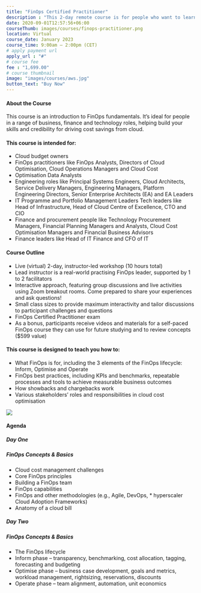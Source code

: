```yaml
---
title: "FinOps Certified Practitioner"
description : "This 2-day remote course is for people who want to learn FinOps best practices and become a certified practitioner."
date: 2020-09-01T12:57:56+06:00
courseThumb: images/courses/finops-practitioner.png
location: Virtual
course_date: January 2023
course_time: 9:00am – 2:00pm (CET)
# apply payment url
apply_url : "#"
# course fee
fee : "1,699.00"
# course thumbnail
image: "images/courses/aws.jpg"
button_text: "Buy Now"
---
```


#### About the Course

This course is an introduction to FinOps fundamentals. It’s ideal for people in a range of business, finance and technology roles, helping build your skills and credibility for driving cost savings from cloud.

#### This course is intended for:

* Cloud budget owners
* FinOps practitioners like FinOps Analysts, Directors of Cloud Optimisation, Cloud Operations Managers and Cloud Cost 
* Optimisation Data Analysts
* Engineering roles like Principal Systems Engineers, Cloud Architects, Service Delivery Managers, Engineering Managers, Platform Engineering Directors, Senior Enterprise Architects (EA) and EA Leaders
* IT Programme and Portfolio Management Leaders
Tech leaders like Head of Infrastructure, Head of Cloud Centre of Excellence, CTO and CIO
* Finance and procurement people like Technology Procurement Managers, Financial Planning Managers and Analysts, Cloud Cost Optimisation Managers and Financial Business Advisors
* Finance leaders like Head of IT Finance and CFO of IT

#### Course Outline

* Live (virtual) 2-day, instructor-led workshop (10 hours total)
* Lead instructor is a real-world practising FinOps leader, supported by 1 to 2 facilitators
* Interactive approach, featuring group discussions and live activities using Zoom breakout rooms. Come prepared to share your experiences and ask questions!
* Small class sizes to provide maximum interactivity and tailor discussions to participant challenges and questions
* FinOps Certified Practitioner exam
* As a bonus, participants receive videos and materials for a self-paced FinOps course they can use for future studying and to review concepts ($599 value)

#### This course is designed to teach you how to:

* What FinOps is for, including the 3 elements of the FinOps lifecycle: Inform, Optimise and Operate
* FinOps best practices, including KPIs and benchmarks, repeatable processes and tools to achieve measurable business outcomes
* How showbacks and chargebacks work
* Various stakeholders’ roles and responsibilities in cloud cost optimisation 

![](https://nordcloud.com/wp-content/uploads/2020/03/nordcloud_web_square-25-1.jpg#floatright)

#### Agenda

##### Day One
##### FinOps Concepts & Basics

* Cloud cost management challenges
* Core FinOps principles
* Building a FinOps team
* FinOps capabilities
* FinOps and other methodologies (e.g., Agile, DevOps, * hyperscaler Cloud Adoption Frameworks)
* Anatomy of a cloud bill

##### Day Two
##### FinOps Concepts & Basics

* The FinOps lifecycle
* Inform phase – transparency, benchmarking, cost allocation, tagging, forecasting and budgeting
* Optimise phase – business case development, goals and metrics, workload management, rightsizing, reservations, discounts
* Operate phase – team alignment, automation, unit economics

